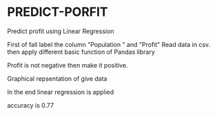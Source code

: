 # PREDICT-PORFIT
Predict profit using Linear Regression


First of fall
label the column 
"Population " and  "Profit" 
Read data in csv.
then apply different basic function of Pandas library

Profit is not negative then make it positive.

 Graphical repsentation of give data 

In the end 
linear regression is applied 

accuracy is 0.77 


